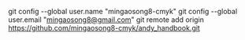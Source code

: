 git config --global user.name "mingaosong8-cmyk"
git config --global user.email "mingaosong8@gmail.com"
git remote add origin https://github.com/mingaosong8-cmyk/andy_handbook.git
